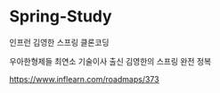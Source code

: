 # Spring-Study
인프런 김영한 스프링 클론코딩

우아한형제들 최연소 기술이사 출신 김영한의 스프링 완전 정복

https://www.inflearn.com/roadmaps/373
